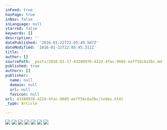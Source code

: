 ```yaml
---
inFeed: true
hasPage: true
inNav: false
inLanguage: null
starred: false
keywords: []
description: ''
datePublished: '2016-01-22T22:05:49.567Z'
dateModified: '2016-01-22T22:05:45.311Z'
title: ''
author: []
sourcePath: _posts/2016-01-17-43100976-4224-4fac-9685-eeff56c6a3bc.md
published: true
authors: []
publisher:
  name: null
  domain: null
  url: null
  favicon: null
url: 43100976-4224-4fac-9685-eeff56c6a3bc/index.html
_type: Article

---
```

![](https://the-grid-user-content.s3-us-west-2.amazonaws.com/27f36a13-d2dc-437b-bba5-66ae23cf0fd0.jpg)
![](https://the-grid-user-content.s3-us-west-2.amazonaws.com/149cb0c9-2740-49b4-a365-4ad85ef0f894.jpg)
![](https://s3-us-west-2.amazonaws.com/the-grid-img/p/d7735833c90498a7f60f165ff61231329f87f0b5.jpg)
![](https://the-grid-user-content.s3-us-west-2.amazonaws.com/ad15104f-2496-4b90-a763-0026fcc9aa6d.jpg)
![](https://the-grid-user-content.s3-us-west-2.amazonaws.com/f3378b11-2a08-419b-95df-1ad1f1eb5bf3.jpg)
![](https://the-grid-user-content.s3-us-west-2.amazonaws.com/cd109274-d07f-4619-b30c-b10c9422c980.jpg)
![](https://the-grid-user-content.s3-us-west-2.amazonaws.com/a78e4abe-566f-44db-9b56-06fb59c2d195.jpg)